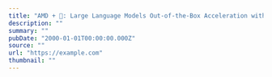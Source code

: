 ```yaml
---
title: "AMD + 🤗: Large Language Models Out-of-the-Box Acceleration with AMD GPU"
description: ""
summary: ""
pubDate: "2000-01-01T00:00:00.000Z"
source: ""
url: "https://example.com"
thumbnail: ""
---
```


